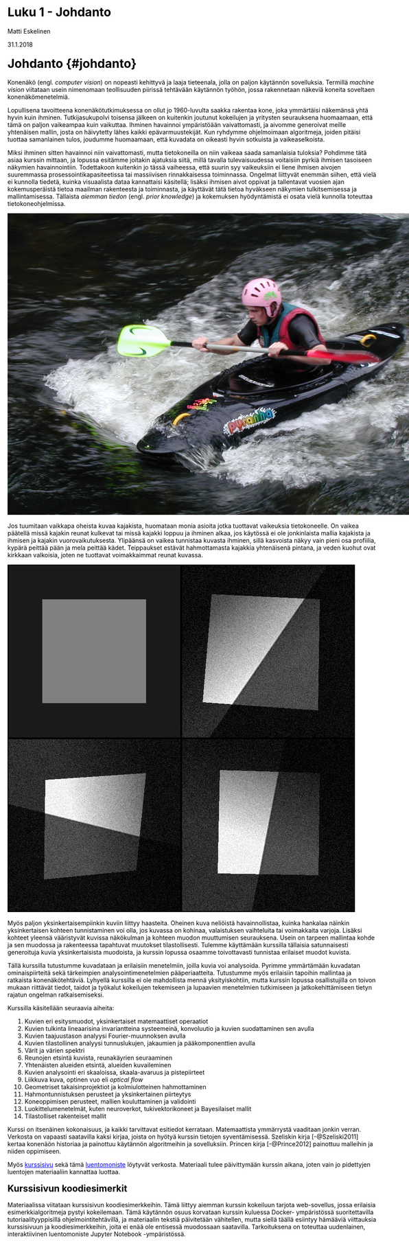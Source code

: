 ﻿---
title: Luku 1 - Johdanto
author: Matti Eskelinen
date: 31.1.2018
title-prefix: TIES411
lang: fi
css: style.css
---

# Johdanto {#johdanto}

Konenäkö (engl. *computer vision*) on nopeasti kehittyvä ja laaja tieteenala,
jolla on paljon käytännön sovelluksia. Termillä *machine vision* viitataan usein
nimenomaan teollisuuden piirissä tehtävään käytännön työhön, jossa rakennetaan
näkeviä koneita soveltaen konenäkömenetelmiä.

Lopullisena tavoitteena konenäkötutkimuksessa on ollut jo 1960-luvulta saakka
rakentaa kone, joka ymmärtäisi näkemänsä yhtä hyvin kuin ihminen.
Tutkijasukupolvi toisensa jälkeen on kuitenkin joutunut kokeilujen ja yritysten
seurauksena huomaamaan, että tämä on paljon vaikeampaa kuin vaikuttaa. Ihminen
havainnoi ympäristöään vaivattomasti, ja aivomme generoivat meille yhtenäisen
mallin, josta on häivytetty lähes kaikki epävarmuustekijät. Kun ryhdymme
ohjelmoimaan algoritmeja, joiden pitäisi tuottaa samanlainen tulos, joudumme
huomaamaan, että kuvadata on oikeasti hyvin sotkuista ja vaikeaselkoista.

Miksi ihminen sitten havainnoi niin vaivattomasti, mutta tietokoneilla on
niin vaikeaa saada samanlaisia tuloksia? Pohdimme tätä asiaa kurssin mittaan, ja
lopussa esitämme joitakin ajatuksia siitä, millä tavalla tulevaisuudessa
voitaisiin pyrkiä ihmisen tasoiseen näkymien havainnointiin. Todettakoon
kuitenkin jo tässä vaiheessa, että suurin syy vaikeuksiin ei liene ihmisen
aivojen suuremmassa prosessointikapasiteetissa tai massiivisen rinnakkaisessa
toiminnassa. Ongelmat liittyvät enemmän siihen, että vielä ei kunnolla tiedetä,
kuinka visuaalista dataa kannattaisi käsitellä; lisäksi ihmisen aivot oppivat
ja tallentavat vuosien ajan kokemusperäistä tietoa maailman rakenteesta ja
toiminnasta, ja käyttävät tätä tietoa hyväkseen näkymien tulkitsemisessa ja
mallintamisessa. Tällaista *aiemman tiedon* (engl. *prior knowledge*) ja
kokemuksen hyödyntämistä ei osata vielä kunnolla toteuttaa tietokoneohjelmissa.

![Mitä kuvassa on? (Lähde: www.freeimages.co.uk)](images/sportcanoe1331.jpg)

Jos tuumitaan vaikkapa oheista kuvaa kajakista, huomataan monia asioita jotka
tuottavat vaikeuksia tietokoneelle. On vaikea päätellä missä kajakin reunat
kulkevat tai missä kajakki loppuu ja ihminen alkaa, jos käytössä ei ole
jonkinlaista mallia kajakista ja ihmisen ja kajakin vuorovaikutuksesta.
Ylipäänsä on vaikea tunnistaa kuvasta ihminen, sillä kasvoista näkyy vain pieni
osa profiilia, kypärä peittää pään ja mela peittää kädet. Teippaukset estävät
hahmottamasta kajakkia yhtenäisenä pintana, ja veden kuohut ovat kirkkaan
valkoisia, joten ne tuottavat voimakkaimmat reunat kuvassa.

![Kuvien haasteita](images/rects.png)

Myös paljon yksinkertaisempiinkin kuviin liittyy haasteita. Oheinen kuva
neliöistä havainnollistaa, kuinka hankalaa näinkin yksinkertaisen kohteen
tunnistaminen voi olla, jos kuvassa on kohinaa, valaistuksen vaihteluita tai
voimakkaita varjoja. Lisäksi kohteet yleensä vääristyvät kuvissa näkökulman ja
kohteen muodon muuttumisen seurauksena. Usein on tarpeen mallintaa kohde ja sen
muodossa ja rakenteessa tapahtuvat muutokset tilastollisesti. Tulemme käyttämään
kurssilla tällaisia satunnaisesti generoituja kuvia yksinkertaisista muodoista,
ja kurssin lopussa osaamme toivottavasti tunnistaa erilaiset muodot kuvista.

Tällä kurssilla tutustumme kuvadataan ja erilaisiin menetelmiin, joilla kuvia
voi analysoida. Pyrimme ymmärtämään kuvadatan ominaispiirteitä sekä tärkeimpien
analysointimenetelmien pääperiaatteita. Tutustumme myös erilaisiin tapoihin
mallintaa ja ratkaista konenäkötehtäviä. Lyhyellä kurssilla ei ole mahdollista
mennä yksityiskohtiin, mutta kurssin lopussa osallistujilla on toivon mukaan
riittävät tiedot, taidot ja työkalut kokeilujen tekemiseen ja lupaavien
menetelmien tutkimiseen ja jatkokehittämiseen tietyn rajatun ongelman
ratkaisemiseksi.

Kurssilla käsitellään seuraavia aiheita:

1. Kuvien eri esitysmuodot, yksinkertaiset matemaattiset operaatiot
1. Kuvien tulkinta lineaarisina invariantteina systeemeinä, konvoluutio ja
   kuvien suodattaminen sen avulla
1. Kuvien taajuustason analyysi Fourier-muunnoksen avulla
1. Kuvien tilastollinen analyysi tunnuslukujen, jakaumien ja pääkomponenttien
   avulla
1. Värit ja värien spektri
1. Reunojen etsintä kuvista, reunakäyrien seuraaminen
1. Yhtenäisten alueiden etsintä, alueiden kuvaileminen
1. Kuvien analysointi eri skaaloissa, skaala-avaruus ja pistepiirteet
1. Liikkuva kuva, optinen vuo eli *optical flow*
1. Geometriset takaisinprojektiot ja kolmiulotteinen hahmottaminen
1. Hahmontunnistuksen perusteet ja yksinkertainen piirteytys
1. Koneoppimisen perusteet, mallien kouluttaminen ja validointi
1. Luokittelumenetelmät, kuten neuroverkot, tukivektorikoneet ja Bayesilaiset
   mallit
1. Tilastolliset rakenteiset mallit

Kurssi on itsenäinen kokonaisuus, ja kaikki tarvittavat esitiedot kerrataan.
Matemaattista ymmärrystä vaaditaan jonkin verran. Verkosta on vapaasti
saatavilla kaksi kirjaa, joista on hyötyä kurssin tietojen syventämisessä.
Szeliskin kirja [-@Szeliski2011] kertaa konenäön historiaa ja painottuu
käytännön algoritmeihin ja sovelluksiin. Princen kirja [-@Prince2012] painottuu
malleihin ja niiden oppimiseen.

Myös [kurssisivu](http://users.jyu.fi/~amjayee/TIES411/) sekä tämä 
[luentomoniste](http://users.jyu.fi/~amjayee/TIES411/ties411-luentomoniste.pdf)
löytyvät verkosta. Materiaali tulee päivittymään kurssin aikana, joten vain jo
pidettyjen luentojen materiaaliin kannattaa luottaa.

## Kurssisivun koodiesimerkit

Materiaalissa viitataan kurssisivun koodiesimerkkeihin. Tämä liittyy aiemman
kurssin kokeiluun tarjota web-sovellus, jossa erilaisia esimerkkialgoritmeja
pystyi kokeilemaan. Tämä käytännön osuus korvataan kurssin kuluessa Docker-
ympäristössä suoritettavilla tutoriaalityyppisillä ohjelmointitehtävillä, ja
materiaalin tekstiä päivitetään vähitellen, mutta siellä täällä esiintyy
hämääviä viittauksia kurssisivuun ja koodiesimerkkeihin, joita ei enää ole
entisessä muodossaan saatavilla. Tarkoituksena on toteuttaa uudenlainen,
interaktiivinen luentomoniste Jupyter Notebook -ympäristössä.
